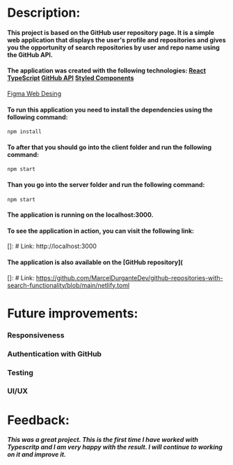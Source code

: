 # Description:

#### This project is based on the GitHub user repository page. It is a simple web application that displays the user's profile and repositories and gives you the opportunity of search repositories by user and repo name using the GitHub API.

#### The application was created with the following technologies: [React](https://reactjs.org/) [TypeScript](https://www.typescriptlang.org/)  [GitHub API](https://developer.github.com/v3/) [Styled Components](https://www.styled-components.com/) 

[Figma Web Desing](https://www.figma.com/embed?embed_host=share&url=https%3A%2F%2Fwww.figma.com%2Ffile%2FM6wpitTTtKBbyANLMNfNTm%2FGitHub-Repos-Search-App%3Fnode-id%3D0%253A1)


#### To run this application you need to install the dependencies using the following command:

```npm install```

#### To after that you should go into the client folder and run the following command:

```npm start```

#### Than you go into the server folder and run the following command:

```npm start```

#### The application is running on the localhost:3000.
#### To see the application in action, you can visit the following link:

[]: # Link: http://localhost:3000

#### The application is also available on the [GitHub repository](
[]: # Link: https://github.com/MarcelDurganteDev/github-repositories-with-search-functionality/blob/main/netlify.toml

# Future improvements:

### Responsiveness
### Authentication with GitHub
### Testing
### UI/UX
# Feedback: 

##### This was a great project. This is the first time I have worked with Typescritp and I am very happy with the result. I will continue to working on it and improve it.




